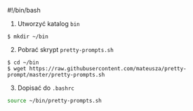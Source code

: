 #!/bin/bash

1. Utworzyć katalog `bin`

```
$ mkdir ~/bin
```

2. Pobrać skrypt `pretty-prompts.sh`

```
$ cd ~/bin
$ wget https://raw.githubusercontent.com/mateusza/pretty-prompt/master/pretty-prompts.sh
```

3. Dopisać do `.bashrc`

```bash
source ~/bin/pretty-prompts.sh
```
